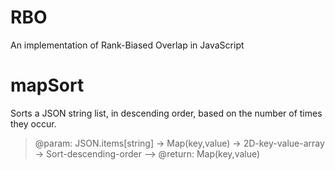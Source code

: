 # RBO

An implementation of Rank-Biased Overlap in JavaScript


# mapSort

Sorts a JSON string list, in descending order, based on the number of times they occur.

> @param: JSON.items[string] 
	-> Map(key,value) -> 2D-key-value-array -> Sort-descending-order 
		--> @return: Map(key,value) 
